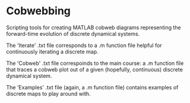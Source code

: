 # Cobwebbing

Scripting tools for creating MATLAB cobweb diagrams representing the forward-time evolution of discrete dynamical systems.

The 'Iterate' .txt file corresponds to a .m function file helpful for continuously iterating a discrete map.

The 'Cobweb' .txt file correspoinds to the main course: a .m function file that traces a cobweb plot out of a given (hopefully, continuous) discrete dynamical system.

The 'Examples' .txt file (again, a .m function file) contains examples of discrete maps to play around with.
